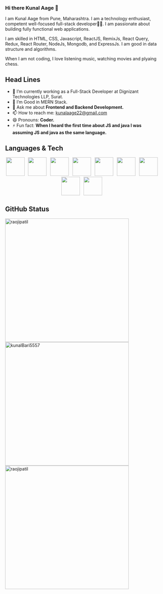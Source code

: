 ### Hi there Kunal Aage 👋

I am Kunal Aage from Pune, Maharashtra. I am a technology enthusiast, competent well-focused full-stack developer👨‍💻. I am passionate about building fully functional web applications.

I am skilled in HTML, CSS, Javascript, ReactJS, RemixJs, React Query, Redux, React Router, NodeJs, Mongodb, and ExpressJs. I am good in data structure and algorithms.

When I am not coding, I love listening music, watching movies and plyaing chess.


## Head Lines

- 🌱 I’m currently working as a Full-Stack Developer at Dignizant Technologies LLP, Surat.
- 🤔 I’m Good in MERN Stack.
- 💬 Ask me about <b>Frontend and Backend Development.</b>
- 📫 How to reach me: kunalaage22@gmail.com
- 😄 Pronouns: <b>Coder.</b>
- ⚡ Fun fact:  <b>When I heard the first time about JS and java I was assuming JS and java as the same language.</b>

## Languages & Tech

<p align='center'>
    <img height="60" src="https://cdn-icons-png.flaticon.com/128/5968/5968267.png">&nbsp;&nbsp;
    <img height="60" src="https://cdn-icons-png.flaticon.com/128/919/919826.png">&nbsp;&nbsp;
    <img height="60" src="https://cdn-icons-png.flaticon.com/128/5968/5968292.png">&nbsp;&nbsp;
    <img height="60" src="https://cdn-icons-png.flaticon.com/128/5968/5968672.png">&nbsp;&nbsp;
    <img height="60" src="https://cdn-icons.flaticon.com/png/128/1183/premium/1183672.png?token=exp=1644298205~hmac=34c273f9cd674eda5c5977c30571d811">&nbsp;&nbsp;
    <img height="60" src="https://cdn-icons-png.flaticon.com/128/919/919825.png">&nbsp;&nbsp;
    <img height="60" src="https://cdn.iconscout.com/icon/free/png-64/mongodb-3-1175138.png">&nbsp;&nbsp;
     <img height="60" src="https://n7.nextpng.com/sticker-png/925/447/sticker-png-express-js-node-js-javascript-mongodb-node-js-text-trademark-logo-web-application.png">&nbsp;&nbsp;
    <img height="60" src="https://cdn-icons.flaticon.com/png/128/4494/premium/4494748.png?token=exp=1644299297~hmac=08ee6dd0c34e43cfcf214681e6ebeac4">&nbsp;&nbsp;
</p>


## GitHub Status
<p><img align="center" src="https://github-readme-stats.vercel.app/api?username=kunalBari5557&show_icons=true&locale=en&theme=dracula" alt="raojipatil"  style="width:400px;" />
<img align="left" src="https://github-readme-stats.vercel.app/api/top-langs?username=kunalBari5557&show_icons=true&locale=en&layout=compact&theme=dracula" alt="kunalBari5557" style="width:400px;" /></p>   



<p><img align="center" src="https://github-readme-streak-stats.herokuapp.com/?user=raojipatil&theme=tokyonight" alt="raojipatil" style="width:400px;"  /></p>
